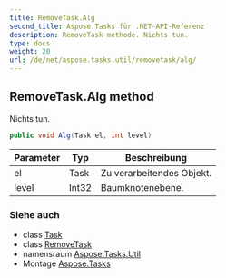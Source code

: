```yaml
---
title: RemoveTask.Alg
second_title: Aspose.Tasks für .NET-API-Referenz
description: RemoveTask methode. Nichts tun.
type: docs
weight: 20
url: /de/net/aspose.tasks.util/removetask/alg/
---
```

## RemoveTask.Alg method

Nichts tun.

```csharp
public void Alg(Task el, int level)
```

| Parameter | Typ | Beschreibung |
| --- | --- | --- |
| el | Task | Zu verarbeitendes Objekt. |
| level | Int32 | Baumknotenebene. |

### Siehe auch

* class [Task](../../../aspose.tasks/task/)
* class [RemoveTask](../)
* namensraum [Aspose.Tasks.Util](../../removetask/)
* Montage [Aspose.Tasks](../../../)


